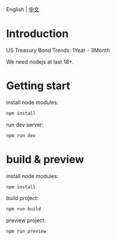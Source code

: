 English | [中文](./docs/README-zh-cn.md)

# Introduction

US Treasury Bond Trends: 1Year - 3Month

We need nodejs at last 18+.

# Getting start

install node modules:

```bash
npm install
```

run dev server:

```bash
npm run dev
```

# build & preview

install node modules:

```bash
npm install
```

build project:

```bash
npm run build
```

preview project:

```bash
npm run preview
```
